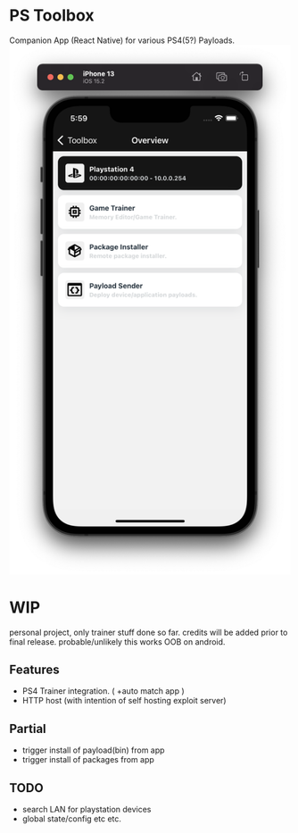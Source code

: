 # PS Toolbox
Companion App (React Native) for various PS4(5?) Payloads.
![device overview](docs/assets/overview.png "Overview")

# WIP
personal project, only trainer stuff done so far.
credits will be added prior to final release.
probable/unlikely this works OOB on android.

## Features
- PS4 Trainer integration. ( +auto match app )
- HTTP host (with intention of self hosting exploit server)

## Partial
- trigger install of payload(bin) from app
- trigger install of packages from app

## TODO
- search LAN for playstation devices
- global state/config etc etc.